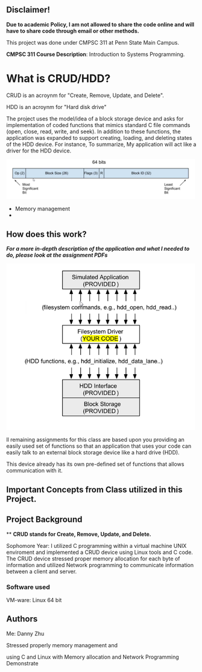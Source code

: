 ## Disclaimer!

**Due to academic Policy, I am not allowed to share the code online and will have to share code through email or other methods.**

This project was done under CMPSC 311 at Penn State Main Campus.

**CMPSC 311 Course Description**: Introduction to Systems Programming.

# What is CRUD/HDD?

CRUD is an acroynm for "Create, Remove, Update, and Delete".

HDD is an acroynm for "Hard disk drive"

The project uses the model/idea of a block storage device and asks for implementation of coded functions that mimics standard C file commands (open, close, read, write, and seek). In addition to these functions, the application was expanded to support creating, loading, and deleting states of the HDD device. For instance,  To summarize, My application will act like a driver for the HDD device.

<img src="Images/Image2.png" width="500">


- Memory management
- 


## How does this work?

**_For a more in-depth description of the application and what I needed to do, please look at the assignment PDFs_**

<img src="Images/Image1.png" width="500">



ll remaining assignments for this class are based upon you providing an easily used set of functions
so that an application that uses your code can easily talk to an external block storage device like a hard drive
(HDD).

This device already has its own pre-defined set of functions that allows communication with it.



## Important Concepts from Class utilized in this Project.

## Project Background

** **CRUD stands for Create, Remove, Update, and Delete.**

Sophomore Year: I utilized C programming within a virtual machine UNIX enviroment and implemented a CRUD device using Linux tools and C code. The CRUD device stressed proper memory allocation for each byte of information and utilized Network programming to communicate information between a client and server. 



### Software used

VM-ware: Linux 64 bit


## Authors

Me: Danny Zhu

Stressed properly memory management and 


using C and Linux with Memory allocation and Network Programming
Demonstrate
